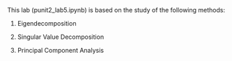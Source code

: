 This lab (punit2_lab5.ipynb) is based on the study of the following methods:

1. Eigendecomposition

2. Singular Value Decomposition

3. Principal Component Analysis
